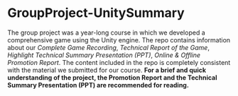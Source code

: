# GroupProject-UnitySummary
The group project was a year-long course in which we developed a comprehensive game using the Unity engine. 
The repo contains information about our _Complete Game Recording_, _Technical Report of the Game_, _Highlight Technical Summary Presentation (PPT)_, _Online & Offline Promotion Report_. 
The content included in the repo is completely consistent with the material we submitted for our course. **For a brief and quick understanding of the project, the Promotion Report and the Technical Summary Presentation (PPT) are recommended for reading.**
